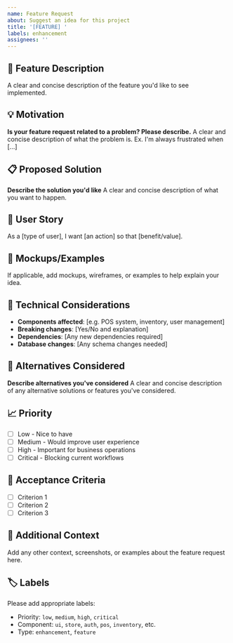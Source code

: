 ```yaml
---
name: Feature Request
about: Suggest an idea for this project
title: '[FEATURE] '
labels: enhancement
assignees: ''
---
```


## 🚀 Feature Description

A clear and concise description of the feature you'd like to see implemented.

## 💡 Motivation

**Is your feature request related to a problem? Please describe.**
A clear and concise description of what the problem is. Ex. I'm always frustrated when [...]

## 📋 Proposed Solution

**Describe the solution you'd like**
A clear and concise description of what you want to happen.

## 🔄 User Story

As a [type of user], I want [an action] so that [benefit/value].

## 🎨 Mockups/Examples

If applicable, add mockups, wireframes, or examples to help explain your idea.

## 🔧 Technical Considerations

- **Components affected**: [e.g. POS system, inventory, user management]
- **Breaking changes**: [Yes/No and explanation]
- **Dependencies**: [Any new dependencies required]
- **Database changes**: [Any schema changes needed]

## 🌟 Alternatives Considered

**Describe alternatives you've considered**
A clear and concise description of any alternative solutions or features you've considered.

## 📈 Priority

- [ ] Low - Nice to have
- [ ] Medium - Would improve user experience
- [ ] High - Important for business operations
- [ ] Critical - Blocking current workflows

## 🎯 Acceptance Criteria

- [ ] Criterion 1
- [ ] Criterion 2
- [ ] Criterion 3

## 📝 Additional Context

Add any other context, screenshots, or examples about the feature request here.

## 🏷️ Labels

Please add appropriate labels:
- Priority: `low`, `medium`, `high`, `critical`
- Component: `ui`, `store`, `auth`, `pos`, `inventory`, etc.
- Type: `enhancement`, `feature`